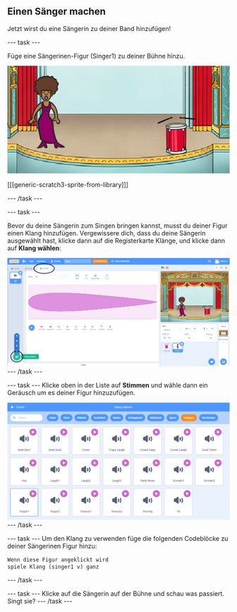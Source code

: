 ## Einen Sänger machen

Jetzt wirst du eine Sängerin zu deiner Band hinzufügen!

--- task ---

Füge eine Sängerinen-Figur (Singer1) zu deiner Bühne hinzu.

![Screenshot](images/band-singer-mic.png)

[[[generic-scratch3-sprite-from-library]]]

--- /task ---

--- task ---

Bevor du deine Sängerin zum Singen bringen kannst, musst du deiner Figur einen Klang hinzufügen. Vergewissere dich, dass du deine Sängerin ausgewählt hast, klicke dann auf die Registerkarte Klänge, und klicke dann auf **Klang wählen**:

![Screenshot](images/band-import-sound-annotated.png) --- /task ---

--- task --- Klicke oben in der Liste auf **Stimmen** und wähle dann ein Geräusch um es deiner Figur hinzuzufügen.

![Screenshot](images/band-choose-sound.png) --- /task ---

--- task --- Um den Klang zu verwenden füge die folgenden Codeblöcke zu deiner Sängerinen Figur hinzu:

```blocks3
Wenn diese Figur angeklickt wird
spiele Klang (singer1 v) ganz
```

--- /task ---

--- task --- Klicke auf die Sängerin auf der Bühne und schau was passiert. Singt sie? --- /task ---